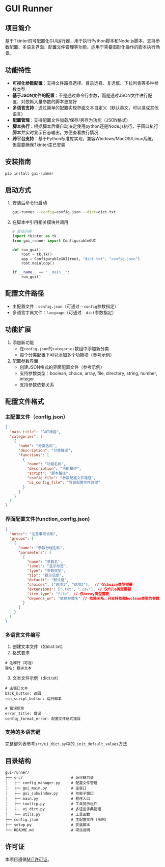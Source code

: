 # GUI Runner

## 项目简介
基于Tkinter的可配置化GUI运行器，用于执行Python脚本和Node.js脚本。支持参数配置、多语言界面、配置文件管理等功能，适用于需要图形化操作的脚本执行场景。

## 功能特性
- **可视化参数配置**：支持文件路径选择、目录选择、复选框、下拉列表等多种参数类型
- **基于JSON文件的配置**：不是通过命令行参数，而是通过JSON文件进行配置，对依赖大量参数的脚本更友好
- **多语言支持**：通过简单的配置实现界面文本自定义（默认英文，可以换成其他语言）
- **配置管理**：支持配置文件加载/保存/另存为功能（JSON格式）
- **脚本执行**：根据脚本后缀自动决定使用python还是Node.js执行，子窗口执行脚本并实时显示日志输出，方便查看执行情况
- **跨平台支持**：基于Python标准库实现，兼容Windows/MacOS/Linux系统，但需要确保Tkinter库已安装

## 安装指南
```bash
pip install gui-runner
```
## 启动方式
1. 安装后命令行启动
    ```bash
    gui-runner --config=config.json --dict=dict.txt
    ```
2. 在脚本中引用相关模块并调用
    ```python
    # 启动示例
    import tkinter as tk
    from gui_runner import ConfigurableGUI

    def run_gui():
        root = tk.Tk()
        app = ConfigurableGUI(root, "dict.txt", "config.json")
        root.mainloop()

    if __name__ == "__main__":
        run_gui()
    ```

## 配置文件路径
* 主配置文件：```config.json```（可通过```--config```参数指定）
* 多语言字典文件：```language```（可通过```--dict```参数指定）

## 功能扩展
1. 添加新功能
    * 在```config.json```的```categories```数组中添加新分类
    * 每个分类配置下可以添加多个功能项（参考示例）
2. 配置参数界面
    * 创建JSON格式的界面配置文件（参考示例）
    * 支持参数类型：boolean, choice, array, file, directory, string, number, integer
    * 支持参数依赖关系
## 配置文件格式
### 主配置文件（config.json）
```json
{
  "main_title": "GUI标题",
  "categories": [
    {
      "name": "分类名称",
      "description": "分类描述",
      "functions": [
        {
          "name": "功能名称",
          "description": "功能描述",
          "script": "脚本路径",
          "config_file": "参数配置文件路径",
          "ui_config_file": "界面配置文件路径"
        }
      ]
    }
  ]
}
```
### 界面配置文件(function_config.json)
```json
{
  "notes": "注意事项说明",
  "groups": [
    {
      "name": "参数分组名称",
      "parameters": [
        {
          "name": "参数名",
          "label": "显示标签",
          "type": "参数类型",
          "tip": "提示信息",
          "default": "默认值",
          "choices": ["选项1", "选项2"],  // 仅choice类型需要
          "extensions": [".txt", ".csv"], // 仅file类型需要
          "item_type": "file", // 仅array类型需要
          "depends_on": "依赖参数名" // 依赖关系，只支持依赖boolean类型的参数
        }
      ]
    }
  ]
}
```
### 多语言文件编写
1. 创建文本文件（如dict.txt）
2. 格式要求
```
# 注释行（可选）
键名: 翻译文本
```
3. 文本文件示例（dict.txt）
```
# 主窗口文本
back_button: 返回
run_script_button: 运行脚本

# 错误信息
error_title: 错误
config_format_error: 配置文件格式错误
```
### 支持的多语言键
完整键列表参考```src/ui_dict.py```中的```_init_default_values```方法

## 目录结构
```
gui-runner/
├── src/                      # 源代码目录
│   ├── config_manager.py     # 配置文件管理
│   ├── gui_main.py           # 主窗口
│   ├── gui_subwindow.py      # 功能子窗口
│   ├── main.py               # 程序入口
│   ├── tooltip.py            # 工具提示组件
│   ├── ui_dict.py            # 多语言字典管理
│   └── utils.py              # 工具函数
├── config.json               # 主配置文件（示例）
├── setup.py                  # 安装脚本
└── README.md                 # 项目说明
```

## 许可证
本项目遵循[MIT许可证](LICENSE)。